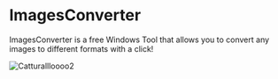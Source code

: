 # ImagesConverter
ImagesConverter is a free Windows Tool that allows you to convert any images to different formats with a click!

![Catturallloooo2](https://user-images.githubusercontent.com/19651044/170886798-e3ded365-8d60-4251-a31d-b9d54385f21f.png)
